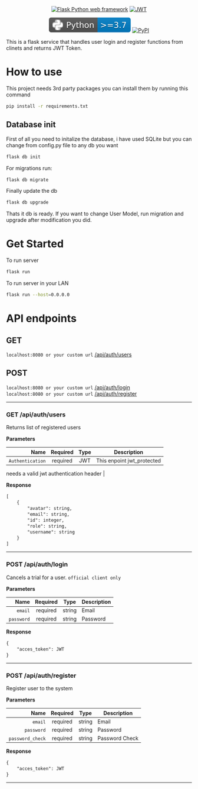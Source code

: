 <div align="center">
<a href="https://flask.palletsprojects.com/en/2.0.x/"><img src="https://blog.paperspace.com/content/images/2019/11/flasklogo.jpg" alt="Flask Python web framework" width="150px"></a>
<a href="https://jwt.io/"><img src="http://jwt.io/img/logo-asset.svg" alt="JWT" width="150px"></a>
</div>


<p align=center>
<a href="https://pypi.org/project/jina/"><img src="https://github.com/jina-ai/jina/blob/master/.github/badges/python-badge.svg?raw=true" alt="Python 3.7 3.8 3.9" title="Jina supports Python 3.7 and above"></a>
<a href="https://pypi.org/project/jina/"><img src="https://img.shields.io/pypi/v/jina?color=%23099cec&amp;label=PyPI&amp;logo=pypi&amp;logoColor=white" alt="PyPI"></a>

<!-- start jina-description -->

This is a flask service that handles user login and register functions from clinets and returns JWT Token.


<!-- end jina-description -->

# How to use 

This project needs 3rd party packages you can install them by running this command
```bash
pip install -r requirements.txt
```
## Database init

First of all you need to initalize the database, i have used SQLite but you can change from config.py file to any db you want

```bash
flask db init
```

For migrations run:

```bash
flask db migrate
```

Finally update the db 

```bash
flask db upgrade
```

Thats it db is ready. If you want to change User Model, run migration and upgrade after modification you did.


# Get Started

To run server 

```bash
flask run
```

To run server in your LAN

```bash
flask run --host=0.0.0.0
```

# API endpoints

## GET
`localhost:8080 or your custom url` [/api/auth/users](#get-apiauthusers) <br/>

## POST
`localhost:8080 or your custom url` [/api/auth/login](#post-apiauthlogin) <br/>
`localhost:8080 or your custom url` [/api/auth/register](#post-apiauthregister) <br/>

---

### GET /api/auth/users

Returns list of registered users

**Parameters**

|          Name | Required |  Type   | Description                                                                                                                                                         |
| -------------:|:--------:|:-------:| ------------------------------------------------------------------------------------------------------------------------------------------------------------------- |
|    `Authentication` | required | JWT  |  This enpoint jwt_protected  
needs a valid jwt authentication header 
|

**Response**

```
[
    {
        "avatar": string,
        "email": string,
        "id": integer,
        "role": string,
        "username": string
    }
]
```
___

### POST /api/auth/login
Cancels a trial for a user. `official client only`

**Parameters**

|          Name | Required |  Type   | Description                                                                                                                                                         |
| -------------:|:--------:|:-------:| ------------------------------------------------------------------------------------------------------------------------------------------------------------------- |
|     `email` | required | string  | Email |
|    `password` | required | string  | Password|

**Response**

```
{
    "acces_token": JWT
}
```
___

### POST /api/auth/register
Register user to the system

**Parameters**

|          Name | Required |  Type   | Description                                                                                                                                                         |
| -------------:|:--------:|:-------:| ------------------------------------------------------------------------------------------------------------------------------------------------------------------- |
|     `email` | required | string  | Email |
|    `password` | required | string  | Password|
|    `password_check` | required | string  | Password Check|

**Response**

```
{
    "acces_token": JWT
}
```
___